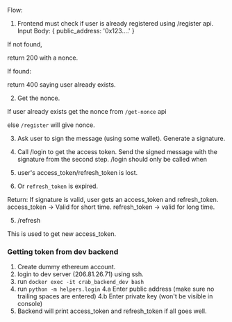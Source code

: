 Flow: 

1. Frontend must check if user is already registered using /register api.
Input Body:
{
public_address: '0x123....'
}

If not found, 

return 200 with a nonce.

If found:

return 400 saying user already exists.

2. Get the nonce.

If user already exists get the nonce from `/get-nonce` api 

else `/register` will give nonce. 

3. Ask user to sign the message (using some wallet).
Generate a signature.

4. Call /login to get the access token.
Send the signed message with the signature from the second step.
/login should only be called when
1. user's access_token/refresh_token is lost.
2. Or `refresh_token` is expired.

Return:
If signature is valid,
user gets an access_token and refresh_token.
access_token -> Valid for short time.
refresh_token -> valid for long time.

5. /refresh

This is used to get new access_token.


### Getting token from dev backend

1. Create dummy ethereum account.
2. login to dev server (206.81.26.71) using ssh.
3. run `docker exec -it crab_backend_dev bash`
4. run `python -m helpers.login`
4.a Enter public address (make sure no trailing spaces are entered)
4.b Enter private key (won't be visible in console)
5. Backend will print access_token and refresh_token if all goes well.